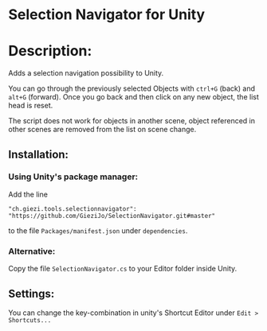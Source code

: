 # Selection Navigator for Unity
# Description:
Adds a selection navigation possibility to Unity.

You can go through the previously selected Objects with `ctrl+G` (back) and `alt+G` (forward).
Once you go back and then click on any new object, the list head is reset.

The script does not work for objects in another scene, object referenced in other scenes are removed from the list on scene change.

## Installation:
### Using Unity's package manager:
Add the line
```
"ch.giezi.tools.selectionnavigator": "https://github.com/GieziJo/SelectionNavigator.git#master"
```
to the file `Packages/manifest.json` under `dependencies`.

### Alternative:
Copy the file `SelectionNavigator.cs` to your Editor folder inside Unity.

## Settings:
You can change the key-combination in unity's Shortcut Editor under `Edit > Shortcuts...`